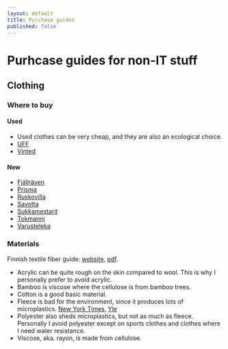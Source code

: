 ```yaml
---
layout: default
title: Purchase guides
published: false
---
```


# Purhcase guides for non-IT stuff

## Clothing
### Where to buy
#### Used
- Used clothes can be very cheap, and they are also an ecological choice.
- [UFF](https://uff.fi/aukioloajat-ja-yhteystiedot/)
- [Vinted](https://www.vinted.fi/)

#### New
- [Fjällräven](https://www.fjallraven.com/)
- [Prisma](https://www.prisma.fi/kategoriat/5/muoti)
- [Ruskovilla](https://ruskovilla.fi/)
- [Savotta](https://www.savotta.fi/)
- [Sukkamestarit](https://sukkamestarit.com/)
- [Tokmanni](https://www.tokmanni.fi/vaatteet)
- [Varusteleka](https://www.varusteleka.com/)

### Materials
Finnish textile fiber guide:
[website](https://www.stjm.fi/palvelut-ja-tietoa-yrityksille/tekstiilikuituopas/),
[pdf](https://www.stjm.fi/wp-content/uploads/2022/02/Tekstiilikuituopas_korjattu.pdf).

- Acrylic can be quite rough on the skin compared to wool.
  This is why I personally prefer to avoid acrylic.
- Bamboo is viscose where the cellulose is from bamboo trees.
- Cotton is a good basic material.
- Fleece is bad for the environment,
  since it produces lots of microplastics.
  [New York Times](https://www.nytimes.com/wirecutter/blog/reduce-laundry-microfiber-pollution/),
  [Yle](https://yle.fi/a/3-10015949)
- Polyester also sheds microplastics, but not as much as fleece.
  Personally I avoid polyester except on sports clothes and clothes where I need water resistance.
- Viscose, aka. rayon, is made from cellulose.
